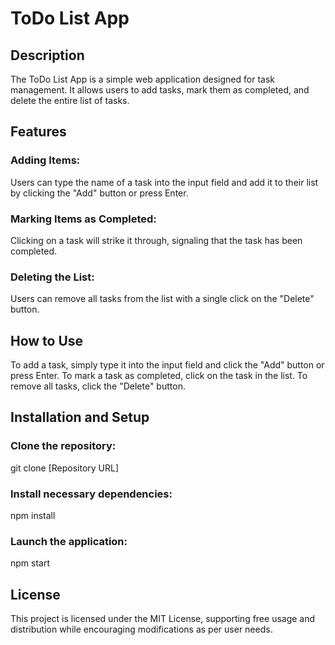 # ToDo List App

## Description

The ToDo List App is a simple web application designed for task management. It allows users to add tasks, mark them as completed, and delete the entire list of tasks.

## Features

### Adding Items: 
Users can type the name of a task into the input field and add it to their list by clicking the "Add" button or press Enter.

### Marking Items as Completed:
Clicking on a task will strike it through, signaling that the task has been completed.

### Deleting the List: 
Users can remove all tasks from the list with a single click on the "Delete" button.

## How to Use

To add a task, simply type it into the input field and click the "Add" button or press Enter. To mark a task as completed, click on the task in the list. To remove all tasks, click the "Delete" button.

## Installation and Setup

### Clone the repository: 
git clone [Repository URL]

### Install necessary dependencies:
npm install

### Launch the application:
npm start


## License
This project is licensed under the MIT License, supporting free usage and distribution while encouraging modifications as per user needs.





